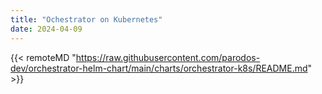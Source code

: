 ```yaml
---
title: "Ochestrator on Kubernetes"
date: 2024-04-09
---
```


{{< remoteMD "https://raw.githubusercontent.com/parodos-dev/orchestrator-helm-chart/main/charts/orchestrator-k8s/README.md" >}}
